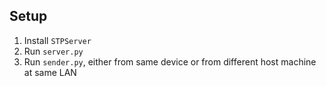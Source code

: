 ## Setup
1. Install `STPServer` 
2. Run `server.py`
3. Run `sender.py`, either from same device or from different host machine at same LAN